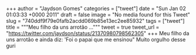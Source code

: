 
+++
author = "Jaydson Gomes"
categories = ["tweet"]
date = "Sun Jan 02 01:03:33 +0000 2011"
draft = false
image = "No media found for this Tweet"
slug = "740ddf9f79e0fafb2acdd069b85e13ec2ee85932"
tags = ["tweet"]
title = """Meu filho da uns arrotão ..."""
tweet = true
tweet_url = "https://twitter.com/jaydson/status/21370980798562305"
+++
Meu filho da uns arrotão e ainda diz: 'Foi o papai que me ensinou" Muito orgulho desse guri
